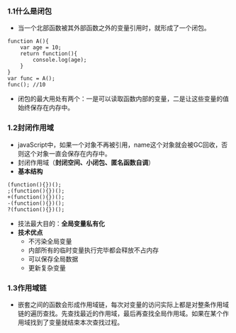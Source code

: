 ### 1.1什么是闭包

- 当一个北部函数被其外部函数之外的变量引用时，就形成了一个闭包。

```
function A(){
	var age = 10;
	return function(){
		console.log(age);
	}
}
var func = A();
func(); //10
```

- 闭包的最大用处有两个：一是可以读取函数内部的变量，二是让这些变量的值始终保存在内存中。

### 1.2封闭作用域

- javaScript中，如果一个对象不再被引用，name这个对象就会被GC回收，否则这个对象一直会保存在内存中。
- 封闭作用域（**封闭空间、小闭包、匿名函数自调**）
- **基本结构**

```
(function(){})();
;(function(){})();
+(function(){})();
-(function(){})();
?(function(){})();
```

- 技法最大目的：**全局变量私有化**
- **技术优点**
    - 不污染全局变量
    - 内部所有的临时变量执行完毕都会释放不占内存
    - 可以保存全局数据
    - 更新复杂变量

### 1.3作用域链

- 嵌套之间的函数会形成作用域链，每次对变量的访问实际上都是对整条作用域链的遍历查找。先查找最近的作用域，最后再查找全局作用域。如果在某个作用域找到了变量就结束本次查找过程。